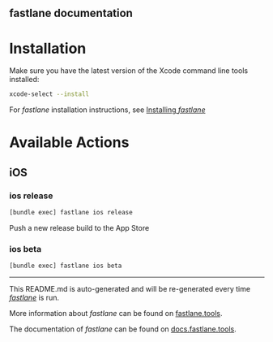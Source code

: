fastlane documentation
----

# Installation

Make sure you have the latest version of the Xcode command line tools installed:

```sh
xcode-select --install
```
  
For _fastlane_ installation instructions, see [Installing _fastlane_](https://docs.fastlane.tools/#installing-fastlane)

# Available Actions
 
## iOS

### ios release

```sh
[bundle exec] fastlane ios release
```

Push a new release build to the App Store

### ios beta

```sh
[bundle exec] fastlane ios beta
```



----

This README.md is auto-generated and will be re-generated every time [_fastlane_](https://fastlane.tools) is run.

More information about _fastlane_ can be found on [fastlane.tools](https://fastlane.tools).

The documentation of _fastlane_ can be found on [docs.fastlane.tools](https://docs.fastlane.tools).
 